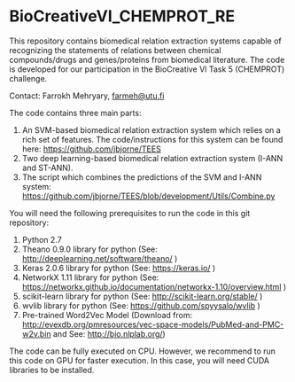 # BioCreativeVI_CHEMPROT_RE
This repository contains biomedical relation extraction systems capable of recognizing the statements of relations between chemical compounds/drugs and genes/proteins from biomedical literature. The code is developed for our participation in the BioCreative VI Task 5 (CHEMPROT) challenge. 

Contact: Farrokh Mehryary, farmeh@utu.fi

The code contains three main parts:
1) An SVM-based biomedical relation extraction system which relies on a rich set of features. 
The code/instructions for this system can be found here: https://github.com/jbjorne/TEES
2) Two deep learning-based biomedical relation extraction system (I-ANN and ST-ANN).
3) The script which combines the predictions of the SVM and I-ANN system: https://github.com/jbjorne/TEES/blob/development/Utils/Combine.py

You will need the following prerequisites to run the code in this git repository:
1) Python 2.7
2) Theano 0.9.0 library for python (See: http://deeplearning.net/software/theano/ )
3) Keras 2.0.6  library for python (See: https://keras.io/ )
4) NetworkX 1.11 library for python (See: https://networkx.github.io/documentation/networkx-1.10/overview.html )
5) scikit-learn library for python (See: http://scikit-learn.org/stable/ )
6) wvlib library for python (See: https://github.com/spyysalo/wvlib )
7) Pre-trained Word2Vec Model (Download from: http://evexdb.org/pmresources/vec-space-models/PubMed-and-PMC-w2v.bin and See: http://bio.nlplab.org/)

The code can be fully executed on CPU. However, we recommend to run this code on GPU for faster execution. 
In this case, you will need CUDA libraries to be installed. 
